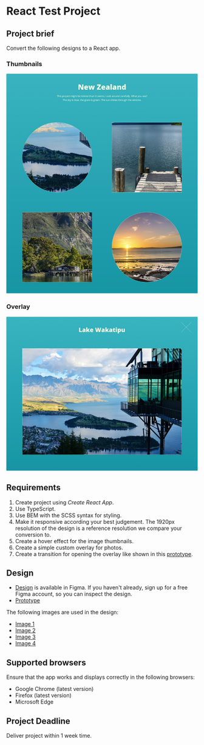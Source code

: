 React Test Project
======================

## Project brief
Convert the following designs to a React app.

### Thumbnails
![Xfive Gallery Test Thumbnails](xfive-front-end-test-thumbs.jpg)

### Overlay
![Xfive Gallery Test Overlay](xfive-front-end-test-overlay.jpg)

## Requirements
1. Create project using _Create React App_.
1. Use TypeScript.
1. Use BEM with the SCSS syntax for styling.
1. Make it responsive according your best judgement. The 1920px resolution of the design is a reference resolution we compare your conversion to.
1. Create a hover effect for the image thumbnails.
1. Create a simple custom overlay for photos.
1. Create a transition for opening the overlay like shown in this [prototype](https://www.figma.com/proto/XmLxW928QcDblZul5dGpLM/Xfive-Gallery-Test?node-id=1%3A2&viewport=73%2C86%2C0.5&scaling=min-zoom).


## Design
- [Design](https://www.figma.com/file/XmLxW928QcDblZul5dGpLM/Xfive-Gallery-Test) is available in Figma. If you haven't already, sign up for a free Figma account, so you can inspect the design.
- [Prototype](https://www.figma.com/proto/XmLxW928QcDblZul5dGpLM/Xfive-Gallery-Test?node-id=1%3A2&viewport=73%2C86%2C0.5&scaling=min-zoom)

The following images are used in the design:
 - [Image 1](https://pixabay.com/en/new-zealand-lake-mountain-landscape-679068/)
 - [Image 2](https://pixabay.com/en/new-zealand-lake-web-kai-dock-583176/)
 - [Image 3](https://pixabay.com/en/new-zealand-doubtful-sound-fjord-583181/)
 - [Image 4](https://pixabay.com/en/sun-rise-beach-new-zealand-auckland-661541/)

## Supported browsers
Ensure that the app works and displays correctly in the following browsers:

- Google Chrome (latest version)
- Firefox (latest version)
- Microsoft Edge

## Project Deadline
Deliver project within 1 week time.


